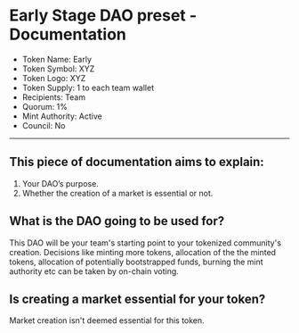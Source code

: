 # Early Stage DAO preset - Documentation

- Token Name: Early
- Token Symbol: XYZ
- Token Logo: XYZ
- Token Supply: 1 to each team wallet
- Recipients: Team
- Quorum: 1%
- Mint Authority: Active
- Council: No

---

## This piece of documentation aims to explain: 

1. Your DAO’s purpose.
2. Whether the creation of a market is essential or not.

## What is the DAO going to be used for?

This DAO will be your team's starting point to your tokenized community's creation. Decisions like minting more tokens, allocation of the the minted tokens, allocation of potentially bootstrapped funds, burning the mint authority etc can be taken by on-chain voting.

## Is creating a market essential for your token?

Market creation isn't deemed essential for this token.
